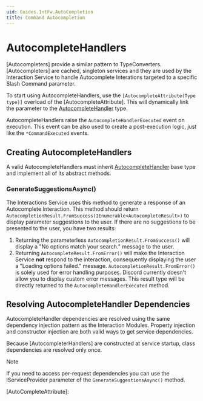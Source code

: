 ```yaml
---
uid: Guides.IntFw.AutoCompletion
title: Command Autocompletion
---
```


# AutocompleteHandlers

[Autocompleters] provide a similar pattern to TypeConverters.
[Autocompleters] are cached, singleton services and they are used by the
Interaction Service to handle Autocomplete Interations targeted to a specific Slash Command parameter.

To start using AutocompleteHandlers, use the `[AutocompleteAttribute(Type type)]` overload of the [AutocompleteAttribute].
This will dynamically link the parameter to the [AutocompleteHandler] type.

AutocompleteHandlers raise the `AutocompleteHandlerExecuted` event on execution. This event can be also used to create a post-execution logic, just like the `*CommandExecuted` events.

## Creating AutocompleteHandlers

A valid AutocompleteHandlers must inherit [AutocompleteHandler] base type and implement all of its abstract methods.

### GenerateSuggestionsAsync()

The Interactions Service uses this method to generate a response of an Autocomplete Interaction.
This method should return `AutocompletionResult.FromSuccess(IEnumerable<AutocompleteResult>)` to
display parameter suggestions to the user. If there are no suggestions to be presented to the user, you have two results:

1. Returning the parameterless `AutocompletionResult.FromSuccess()` will display a "No options match your search." message to the user.
2. Returning `AutocompleteResult.FromError()` will make the Interaction Service **not** respond to the interaction,
consequently displaying the user a "Loading options failed." message. `AutocompletionResult.FromError()` is solely used for error handling purposes. Discord currently doesn't allow
you to display custom error messages. This result type will be directly returned to the `AutocompleteHandlerExecuted` method.

## Resolving AutocompleteHandler Dependencies

AutocompleteHandler dependencies are resolved using the same dependency injection
pattern as the Interaction Modules.
Property injection and constructor injection are both valid ways to get service dependencies.

Because [AutocompleterHandlers] are constructed at service startup,
class dependencies are resolved only once.

> [!NOTE]
> If you need to access per-request dependencies you can use the
> IServiceProvider parameter of the `GenerateSuggestionsAsync()` method.

[AutoCompleteHandlers]: xref:Discord.Interactions.AutocompleteHandler
[AutoCompleteHandler]: xref:Discord.Interactions.AutocompleteHandler
[AutoCompleteAttribute]: 
